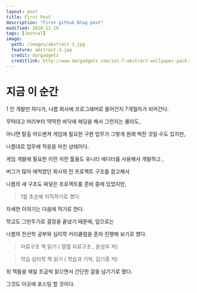 ```yaml
---
layout: post
title: First Post
description: "First github Blog post"
modified: 2018-12-19
tags: [Journal]
image:
  path: /images/abstract-3.jpg
  feature: abstract-3.jpg
  credit: dargadgetz
  creditlink: http://www.dargadgetz.com/ios-7-abstract-wallpaper-pack-for-iphone-5-and-ipod-touch-retina/
---
```


# 지금 이 순간

1 인 개발만 하다가, 나름 회사에 프로그래머로 들어간지 7개월차가 되어간다. 

무턱대고 머리부터 딱딱한 바닥에 헤딩을 해서 그런지는 몰라도, 

아니면 탈출 어드벤쳐 게임에 필요한 구현 업무가 그렇게 원래 벅찬 것일 수도 있지만, 

나름대로 업무에 적응을 마친 상태이다. 

게임 개발에 필요한 이런 저런 툴들도 유니티 에디터를 사용해서 개발하고 , 

버그가 많아 애먹였던 회사의 전 프로젝트 구조를 참고해서 

나름의 새 구조도 짜넣은 프로젝트를 준비 중에 있었지만, 


> 1월 초순에 이직하기로 했다. 

자세한 이야기는 다음에 적기로 한다.

학교도 그만두기로 결정을 끝냈기 때문에, 앞으로는 

나름의 전산학 공부와 심리학 커리큘럼을 혼자 진행해 보기로 했다. 

> 자료구조 책 읽기 ( 열혈 자료구조 , 윤성우 저)

> 학습 심리학 책 읽기 ( 학습과 기억, 김기중 저)

위 책들을 매일 조금씩 읽으면서 간단한 글을 남기기로 했다. 

그것도 이곳에 포스팅 할 것이다. 